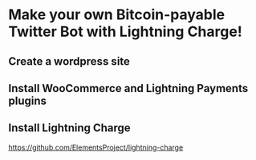 # Make your own Bitcoin-payable Twitter Bot with Lightning Charge!

## Create a wordpress site


## Install WooCommerce and Lightning Payments plugins

## Install Lightning Charge

https://github.com/ElementsProject/lightning-charge
